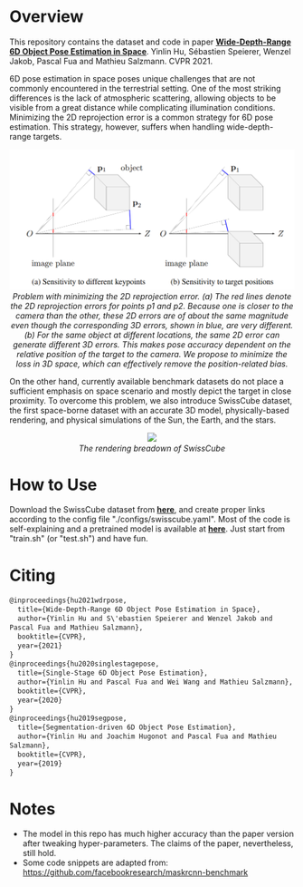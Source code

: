 
# Overview

This repository contains the dataset and code in paper [**Wide-Depth-Range 6D Object Pose Estimation in Space**](https://arxiv.org/abs/2104.00337). Yinlin Hu, Sébastien Speierer, Wenzel Jakob, Pascal Fua and Mathieu Salzmann. CVPR 2021.

6D pose estimation in space poses unique challenges that are not commonly encountered in the terrestrial setting. One of the most striking differences is the lack of atmospheric scattering, allowing objects to be visible from a great distance while complicating illumination conditions. Minimizing the 2D reprojection error is a common strategy for 6D pose estimation. This strategy, however, suffers when handling wide-depth-range targets. 

<p align="center">
  <img width="600" src="./resources/Problem_of_rep_error.png">
  <br>
  <em>Problem with minimizing the 2D reprojection error. (a) The red lines denote the 2D reprojection errors for points p1 and p2. Because one is closer to the camera than the other, these 2D errors are of about the same magnitude even though the corresponding 3D errors, shown in blue, are very different. (b) For the same object at different locations, the same 2D error can generate different 3D errors. This makes pose accuracy dependent on the relative position of the target to the camera. We propose to minimize the loss in 3D space, which can effectively remove the position-related bias.</em>
</p>

On the other hand, currently available benchmark datasets do not place a sufficient emphasis on space scenario and mostly depict the target in close proximity. To overcome this problem, we also introduce SwissCube dataset, the first space-borne dataset with an accurate 3D model, physically-based rendering, and physical simulations of the Sun, the Earth, and the stars.

<p align="center">
  <img width="600" src="./resources/SwissCube_Rendering.gif">
  <br>
  <em>The rendering breadown of SwissCube</em>
</p>

# How to Use

Download the SwissCube dataset from [**here**](https://drive.google.com/file/d/1aALbqEQbTIDyhij7N4_je_LvhAqzVXm_/view?usp=sharing), and create proper links according to the config file "./configs/swisscube.yaml". Most of the code is self-explaining and a pretrained model is available at [**here**](https://drive.google.com/file/d/1oioDu6WN2ZToJAr7GvmLtDPu_0BLVnDj/view?usp=sharing). Just start from "train.sh" (or "test.sh") and have fun.

# Citing

```
@inproceedings{hu2021wdrpose,
  title={Wide-Depth-Range 6D Object Pose Estimation in Space},
  author={Yinlin Hu and S\'ebastien Speierer and Wenzel Jakob and Pascal Fua and Mathieu Salzmann},
  booktitle={CVPR},
  year={2021}
}
@inproceedings{hu2020singlestagepose,
  title={Single-Stage 6D Object Pose Estimation},
  author={Yinlin Hu and Pascal Fua and Wei Wang and Mathieu Salzmann},
  booktitle={CVPR},
  year={2020}
}
@inproceedings{hu2019segpose,
  title={Segmentation-driven 6D Object Pose Estimation},
  author={Yinlin Hu and Joachim Hugonot and Pascal Fua and Mathieu Salzmann},
  booktitle={CVPR},
  year={2019}
}
```

# Notes

* The model in this repo has much higher accuracy than the paper version after tweaking hyper-parameters. The claims of the paper, nevertheless, still hold.
* Some code snippets are adapted from: https://github.com/facebookresearch/maskrcnn-benchmark


